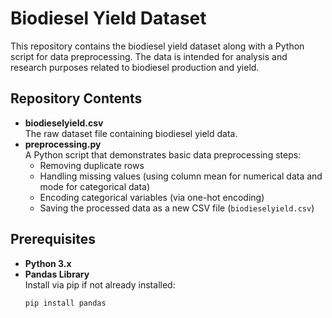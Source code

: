 # Biodiesel Yield Dataset

This repository contains the biodiesel yield dataset along with a Python script for data preprocessing. The data is intended for analysis and research purposes related to biodiesel production and yield.

## Repository Contents

- **biodieselyield.csv**  
  The raw dataset file containing biodiesel yield data.
- **preprocessing.py**  
  A Python script that demonstrates basic data preprocessing steps:
  - Removing duplicate rows
  - Handling missing values (using column mean for numerical data and mode for categorical data)
  - Encoding categorical variables (via one-hot encoding)
  - Saving the processed data as a new CSV file (`biodieselyield.csv`)

## Prerequisites

- **Python 3.x**  
- **Pandas Library**  
  Install via pip if not already installed:
  ```bash
  pip install pandas

